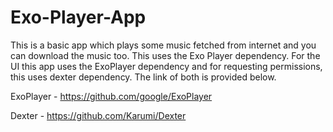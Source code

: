 # Exo-Player-App
This is a basic app which plays some music fetched from internet and you can download the music too. This uses the Exo Player dependency.
For the UI this app uses the ExoPlayer dependency and for requesting permissions, this uses dexter dependency. The link of both is provided below.


ExoPlayer - https://github.com/google/ExoPlayer


Dexter - https://github.com/Karumi/Dexter
